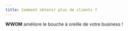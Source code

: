 ```yaml
---
title: Comment obtenir plus de clients ?
---
```

**WWOM** améliore le bouche à oreille de votre business !